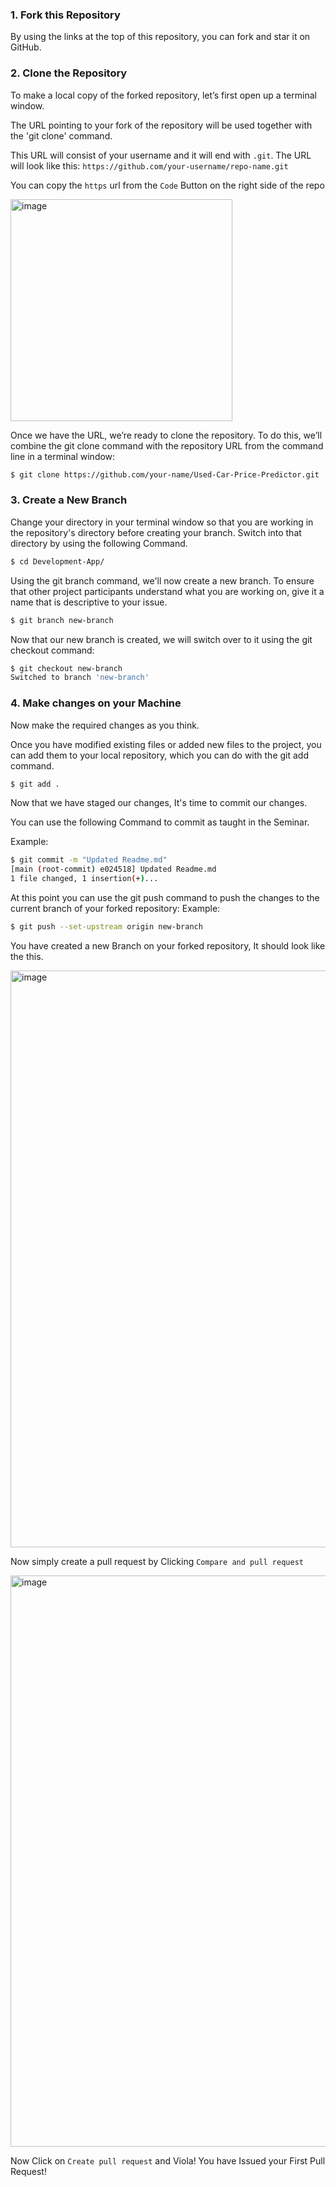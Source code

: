 ### 1. Fork this Repository
By using the links at the top of this repository, you can fork and star it on GitHub.

### 2. Clone the Repository

To make a local copy of the forked repository, let’s first open up a terminal window.

The URL pointing to your fork of the repository will be used together with the 'git clone' command.

This URL will consist of your username and it will end with `.git`. The URL will look like this: ```https://github.com/your-username/repo-name.git```

You can copy the ```https``` url from the ```Code``` Button on the right side of the repo

<img width="355"  margin-left="0"  alt="image" src="https://user-images.githubusercontent.com/73652194/193419313-e44cacc8-6f95-4e4b-ad79-002925f35a60.png">

Once we have the URL, we’re ready to clone the repository. To do this, we’ll combine the git clone command with the repository URL from the command line in a terminal window:

````bash
$ git clone https://github.com/your-name/Used-Car-Price-Predictor.git
````


### 3. Create a New Branch

Change your directory in your terminal window so that you are working in the repository's directory before creating your branch. Switch into that directory by using the following Command.

````bash
$ cd Development-App/
````

Using the git branch command, we'll now create a new branch. To ensure that other project participants understand what you are working on, give it a name that is descriptive to your issue.
````bash
$ git branch new-branch
````


Now that our new branch is created, we will switch over to it using the git checkout command:
````bash
$ git checkout new-branch
Switched to branch 'new-branch'
````
### 4. Make changes on your Machine
Now make the required changes as you think.

Once you have modified existing files or added new files to the project, you can add them to your local repository, which you can do with the git add command. 

````bash
$ git add . 
````
Now that we have staged our changes, It's time to commit our changes.

You can use the following Command to commit as taught in the Seminar.

Example:
````bash
$ git commit -m "Updated Readme.md"
[main (root-commit) e024518] Updated Readme.md
1 file changed, 1 insertion(+)...
````

At this point you can use the git push command to push the changes to the current branch of your forked repository:
Example:
````bash
$ git push --set-upstream origin new-branch
````   
You have created a new Branch on your forked repository, It should look like the this.

<img width="923"  margin-left="0"  alt="image" src="https://user-images.githubusercontent.com/73652194/193456344-c97163ad-5cbd-4a4b-b35a-aea225438a69.png">

Now simply create a pull request by Clicking ```Compare and pull request```

<img width="914" alt="image" src="https://user-images.githubusercontent.com/73652194/193456638-80e578a6-5e66-4a15-88ea-4c360236bb19.png">

Now Click on ```Create pull request``` and Viola! You have Issued your First Pull Request!

